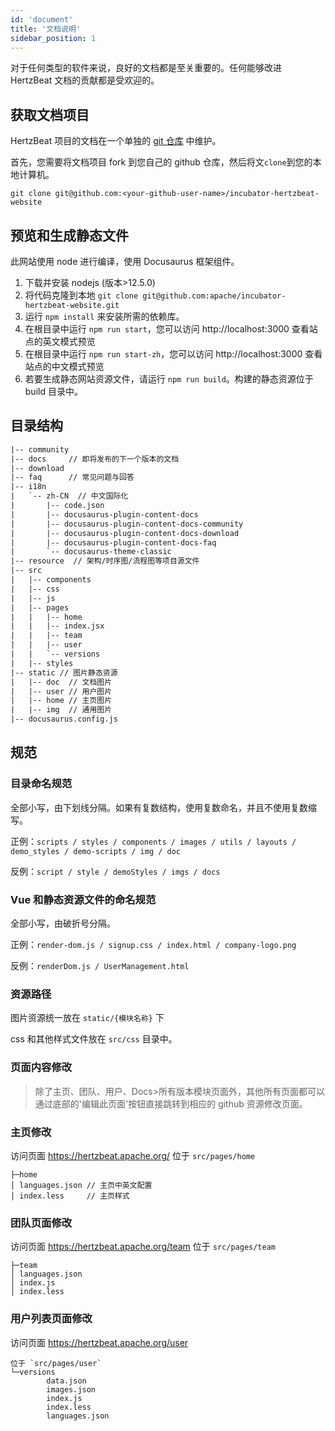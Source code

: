 ```yaml
---
id: 'document'
title: '文档说明'
sidebar_position: 1
---
```


<!--
    Licensed to the Apache Software Foundation (ASF) under one or more
    contributor license agreements.  See the NOTICE file distributed with
    this work for additional information regarding copyright ownership.
    The ASF licenses this file to You under the Apache License, Version 2.0
    (the "License"); you may not use this file except in compliance with
    the License.  You may obtain a copy of the License at

       https://www.apache.org/licenses/LICENSE-2.0

    Unless required by applicable law or agreed to in writing, software
    distributed under the License is distributed on an "AS IS" BASIS,
    WITHOUT WARRANTIES OR CONDITIONS OF ANY KIND, either express or implied.
    See the License for the specific language governing permissions and
    limitations under the License.
-->

对于任何类型的软件来说，良好的文档都是至关重要的。任何能够改进 HertzBeat 文档的贡献都是受欢迎的。

## 获取文档项目

HertzBeat 项目的文档在一个单独的 [git 仓库](https://github.com/apache/incubator-hertzbeat-website) 中维护。

首先，您需要将文档项目 fork 到您自己的 github 仓库，然后将文`clone`到您的本地计算机。

```shell
git clone git@github.com:<your-github-user-name>/incubator-hertzbeat-website
```

## 预览和生成静态文件

此网站使用 node 进行编译，使用 Docusaurus 框架组件。

1. 下载并安装 nodejs (版本>12.5.0)
2. 将代码克隆到本地 `git clone git@github.com:apache/incubator-hertzbeat-website.git`
3. 运行 `npm install` 来安装所需的依赖库。
4. 在根目录中运行 `npm run start`，您可以访问 http://localhost:3000 查看站点的英文模式预览
5. 在根目录中运行 `npm run start-zh`，您可以访问 http://localhost:3000 查看站点的中文模式预览
6. 若要生成静态网站资源文件，请运行 `npm run build`。构建的静态资源位于 build 目录中。

## 目录结构

```html
|-- community
|-- docs     // 即将发布的下一个版本的文档
|-- download
|-- faq      // 常见问题与回答
|-- i18n
|   `-- zh-CN  // 中文国际化
|       |-- code.json
|       |-- docusaurus-plugin-content-docs
|       |-- docusaurus-plugin-content-docs-community
|       |-- docusaurus-plugin-content-docs-download
|       |-- docusaurus-plugin-content-docs-faq
|       `-- docusaurus-theme-classic
|-- resource  // 架构/时序图/流程图等项目源文件
|-- src
|   |-- components
|   |-- css
|   |-- js
|   |-- pages
|   |   |-- home
|   |   |-- index.jsx
|   |   |-- team
|   |   |-- user
|   |   `-- versions
|   |-- styles
|-- static // 图片静态资源
|   |-- doc  // 文档图片
|   |-- user // 用户图片
|   |-- home // 主页图片
|   |-- img  // 通用图片
|-- docusaurus.config.js
```

## 规范

### 目录命名规范

全部小写，由下划线分隔。如果有复数结构，使用复数命名，并且不使用复数缩写。

正例：`scripts / styles / components / images / utils / layouts / demo_styles / demo-scripts / img / doc`

反例：`script / style / demoStyles / imgs / docs`

### Vue 和静态资源文件的命名规范

全部小写，由破折号分隔。

正例：`render-dom.js / signup.css / index.html / company-logo.png`

反例：`renderDom.js / UserManagement.html`

### 资源路径

图片资源统一放在 `static/{模块名称}` 下

css 和其他样式文件放在 `src/css` 目录中。

### 页面内容修改

> 除了主页、团队、用户、Docs>所有版本模块页面外，其他所有页面都可以通过底部的'编辑此页面'按钮直接跳转到相应的 github 资源修改页面。

### 主页修改

访问页面 https://hertzbeat.apache.org/
位于 `src/pages/home`

```
├─home
│ languages.json // 主页中英文配置
│ index.less     // 主页样式
```

### 团队页面修改

访问页面 https://hertzbeat.apache.org/team
位于 `src/pages/team`

```
├─team
│ languages.json
│ index.js
│ index.less
```

### 用户列表页面修改

访问页面 https://hertzbeat.apache.org/user

```
位于 `src/pages/user`
└─versions
        data.json
        images.json
        index.js
        index.less
        languages.json
```
